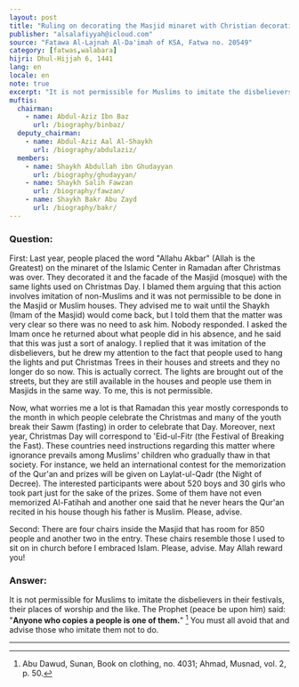 ```yaml
---
layout: post
title: "Ruling on decorating the Masjid minaret with Christian decoration"
publisher: "alsalafiyyah@icloud.com"
source: "Fatawa Al-Lajnah Al-Da'imah of KSA, Fatwa no. 20549"
category: [fatwas,walabara]
hijri: Dhul-Hijjah 6, 1441
lang: en
locale: en
note: true
excerpt: "It is not permissible for Muslims to imitate the disbelievers in their festivals, their places of worship and the like. The Prophet said: Anyone who copies a people is one of them."
muftis:
  chairman: 
    - name: Abdul-Aziz Ibn Baz
      url: /biography/binbaz/
  deputy_chairman: 
    - name: Abdul-Aziz Aal Al-Shaykh
      url: /biography/abdulaziz/
  members: 
    - name: Shaykh Abdullah ibn Ghudayyan
      url: /biography/ghudayyan/
    - name: Shaykh Salih Fawzan
      url: /biography/fawzan/
    - name: Shaykh Bakr Abu Zayd
      url: /biography/bakr/
---
```


### Question: 
 
First: Last year, people placed the word "Allahu Akbar" (Allah is the Greatest) on the minaret of the Islamic Center in Ramadan after Christmas was over. They decorated it and the facade of the Masjid (mosque) with the same lights used on Christmas Day. I blamed them arguing that this action involves imitation of non-Muslims and it was not permissible to be done in the Masjid or Muslim houses. They advised me to wait until the Shaykh (Imam of the Masjid) would come back, but I told them that the matter was very clear so there was no need to ask him. Nobody responded. I asked the Imam once he returned about what people did in his absence, and he said that this was just a sort of analogy. I replied that it was imitation of the disbelievers, but he drew my attention to the fact that people used to hang the lights and put Christmas Trees in their houses and streets and they no longer do so now. This is actually correct. The lights are brought out of the streets, but they are still available in the houses and people use them in Masjids in the same way. To me, this is not permissible.

Now, what worries me a lot is that Ramadan this year mostly corresponds to the month in which people celebrate the Christmas and many of the youth break their Sawm (fasting) in order to celebrate that Day. Moreover, next year, Christmas Day will correspond to 'Eid-ul-Fitr (the Festival of Breaking the Fast). These countries need instructions regarding this matter where ignorance prevails among Muslims' children who gradually thaw in that society. For instance, we held an international contest for the memorization of the Qur'an and prizes will be given on Laylat-ul-Qadr (the Night of Decree). The interested participants were about 520 boys and 30 girls who took part just for the sake of the prizes. Some of them have not even memorized Al-Fatihah and another one said that he never hears the Qur'an recited in his house though his father is Muslim. Please, advise.

Second: There are four chairs inside the Masjid that has room for 850 people and another two in the entry. These chairs resemble those I used to sit on in church before I embraced Islam. Please, advise. May Allah reward you!

### Answer:

It is not permissible for Muslims to imitate the disbelievers in their festivals, their places of worship and the like. The Prophet (peace be upon him) said: "**Anyone who copies a people is one of them.**" [^1] You must all avoid that and advise those who imitate them not to do.

---
[^1]: Abu Dawud, Sunan, Book on clothing, no. 4031; Ahmad, Musnad, vol. 2, p. 50.
